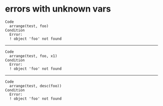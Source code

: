 # errors with unknown vars

    Code
      arrange(test, foo)
    Condition
      Error:
      ! object 'foo' not found

---

    Code
      arrange(test, foo, x1)
    Condition
      Error:
      ! object 'foo' not found

---

    Code
      arrange(test, desc(foo))
    Condition
      Error:
      ! object 'foo' not found


